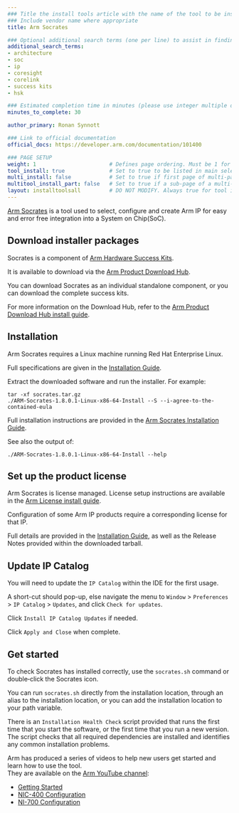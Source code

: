 ```yaml
---
### Title the install tools article with the name of the tool to be installed
### Include vendor name where appropriate
title: Arm Socrates

### Optional additional search terms (one per line) to assist in finding the article
additional_search_terms:
- architecture
- soc
- ip
- coresight
- corelink
- success kits
- hsk

### Estimated completion time in minutes (please use integer multiple of 5)
minutes_to_complete: 30

author_primary: Ronan Synnott

### Link to official documentation
official_docs: https://developer.arm.com/documentation/101400

### PAGE SETUP
weight: 1                       # Defines page ordering. Must be 1 for first (or only) page.
tool_install: true              # Set to true to be listed in main selection page, else false
multi_install: false            # Set to true if first page of multi-page article, else false
multitool_install_part: false   # Set to true if a sub-page of a multi-page article, else false
layout: installtoolsall         # DO NOT MODIFY. Always true for tool install articles
---
```


[Arm Socrates](https://developer.arm.com/Tools%20and%20Software/Socrates) is a tool used to select, configure and create Arm IP for easy and error free integration into a System on Chip(SoC).

## Download installer packages

Socrates is a component of [Arm Hardware Success Kits](https://www.arm.com/products/development-tools/success-kits).

It is available to download via the [Arm Product Download Hub](https://developer.arm.com/downloads/view/HWSKT-KS-0002).

You can download Socrates as an individual standalone component, or you can download the complete success kits.

For more information on the Download Hub, refer to the [Arm Product Download Hub install guide](/install-guides/pdh/).

## Installation

Arm Socrates requires a Linux machine running Red Hat Enterprise Linux. 

Full specifications are given in the [Installation Guide](https://developer.arm.com/documentation/101400/latest/Setting-up-your-environment/Installation-requirements).

Extract the downloaded software and run the installer. For example:

```command
tar -xf socrates.tar.gz
./ARM-Socrates-1.8.0.1-Linux-x86-64-Install --S --i-agree-to-the-contained-eula
```

Full installation instructions are provided in the [Arm Socrates Installation Guide](https://developer.arm.com/documentation/101400).

See also the output of:
```command
./ARM-Socrates-1.8.0.1-Linux-x86-64-Install --help
```

## Set up the product license

Arm Socrates is license managed. License setup instructions are available in the [Arm License install guide](/install-guides/license/).

Configuration of some Arm IP products require a corresponding license for that IP.

Full details are provided in the [Installation Guide](https://developer.arm.com/documentation/101400/latest/Setting-up-licensing), as well as the Release Notes provided within the downloaded tarball.


## Update IP Catalog

You will need to update the `IP Catalog` within the IDE for the first usage.

A short-cut should pop-up, else navigate the menu to `Window` > `Preferences` > `IP Catalog` > `Updates`, and click `Check for updates`.

Click `Install IP Catalog Updates` if needed.

Click `Apply and Close` when complete.


## Get started

To check Socrates has installed correctly, use the `socrates.sh` command or double‑click the Socrates icon.

You can run `socrates.sh` directly from the installation location, through an alias to the installation location, or you can add the installation location to your path variable.

There is an `Installation Health Check` script provided that runs the first time that you start the software, or the first time that you run a new version. The script checks that all required dependencies are installed and identifies any common installation problems.

Arm has produced a series of videos to help new users get started and learn how to use the tool.\
They are available on the [Arm YouTube channel](https://www.youtube.com/c/arm):

 * [Getting Started](https://youtube.com/playlist?list=PLgyFKd2HIZlY_y7b5OTtyrso45q-eCM_s)
 * [NIC-400 Configuration](https://youtube.com/playlist?list=PLgyFKd2HIZlaQBfd8YEMwSQX_cWIxODgG)
 * [NI-700 Configuration](https://youtube.com/playlist?list=PLgyFKd2HIZlahIsHSSw7ViwiFxeBYc36b)

